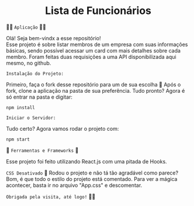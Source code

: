 <h1 align="center"> Lista de Funcionários </h1>

👩‍💻  `Aplicação` 👩‍💻 </br>

Olá! Seja bem-vindx a esse repositório!  
Esse projeto é sobre listar membros de um empresa com suas informações básicas, sendo possível acessar um card com mais detalhes sobre cada membro.
Foram feitas duas requisições a uma API disponibilizada aqui mesmo, no github. 

 `Instalação do Projeto:` 

Primeiro, faça o fork desse repositório para um de sua escolha 🍴
Após o fork, clone a aplicação na pasta de sua preferência.
Tudo pronto? Agora é só entrar na pasta e digitar:

```
npm install
```

`Iniciar o Servidor:` 

Tudo certo? Agora vamos rodar o projeto com:
```
npm start
```

🔧 `Ferramentas e Frameworks` 🔧

Esse projeto foi feito utilizando React.js com uma pitada de Hooks.


`CSS Desativado` 👀
Rodou o projeto e não tá tão agradável como parece?
Bom, é que todo o estilo do projeto está comentado. Para ver a mágica acontecer, basta ir no arquivo "App.css" e descomentar.

  `Obrigada pela visita, até logo!` 🙋‍♀️
